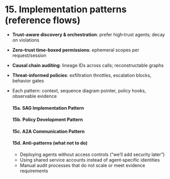 # 15. Implementation patterns (reference flows)
- **Trust‑aware discovery & orchestration**: prefer high‑trust agents; decay on violations
- **Zero‑trust time‑boxed permissions**: ephemeral scopes per request/session
- **Causal chain auditing**: lineage IDs across calls; reconstructable graphs
- **Threat‑informed policies**: exfiltration throttles, escalation blocks, behavior gates
- Each pattern: context, sequence diagram pointer, policy hooks, observable evidence

  #### 15a. SAG Implementation Pattern
  #### 15b. Policy Development Pattern
  #### 15c. A2A Communication Pattern
  #### 15d. Anti‑patterns (what not to do)
  - Deploying agents without access controls (“we’ll add security later”)
  - Using shared service accounts instead of agent‑specific identities
  - Manual audit processes that do not scale or meet evidence requirements

